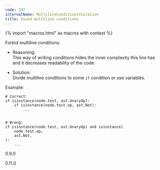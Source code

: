```yaml
---
code: 337
internalName: MultilineConditionsViolation
title: Found multiline conditions
---
```


{% import "macros.html" as macros with context %}

Forbid multiline conditions.

  - Reasoning:  
    This way of writing conditions hides the inner complexity this line
    has and it decreases readability of the code.

  - Solution:  
    Divide multiline conditions to some `if` condition or use variables.

Example:

    # Correct:
    if isinstance(node.test, ast.UnaryOp):
        if isinstance(node.test.op, ast.Not):
            ...
    
    
    # Wrong:
    if isinstance(node.test, ast.UnaryOp) and isinstance(
        node.test.op,
        ast.Not,
    ):
        ...

<div class="versionadded">

0.9.0

</div>

<div class="versionchanged">

0.11.0

</div>